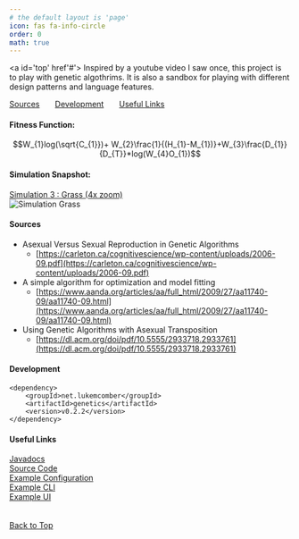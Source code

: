 ```yaml
---
# the default layout is 'page'
icon: fas fa-info-circle
order: 0
math: true
---
```

<a id='top' href'#'></a>
Inspired by a youtube video I saw once, this project is to play with genetic algothrims. It is also a sandbox for playing with different design patterns and language features.

[Sources](#Sources) &nbsp;&nbsp;&nbsp;&nbsp;&nbsp;
[Development](#Development) &nbsp;&nbsp;&nbsp;&nbsp;&nbsp;
[Useful Links](#Useful-Links)

#### Fitness Function:

$$W_{1}log(\sqrt{C_{1}})+ W_{2}\frac{1}{(H_{1}-M_{1})}+W_{3}\frac{D_{1}}{D_{T}}*log(W_{4}O_{1})$$

#### Simulation Snapshot:
[Simulation 3 : Grass (4x zoom)](https://github.com/ADifferentLuke/Genetics/blob/main/notes/simulation_3_800x400) <br/>
![Simulation Grass](https://github.com/ADifferentLuke/Genetics/blob/main/misc/Grass.gif?raw=true)


#### Sources <a id='Sources' href="#"></a>
* Asexual Versus Sexual Reproduction in Genetic Algorithms
  * [https://carleton.ca/cognitivescience/wp-content/uploads/2006-09.pdf](https://carleton.ca/cognitivescience/wp-content/uploads/2006-09.pdf)
* A simple algorithm for optimization and model fitting
  * [https://www.aanda.org/articles/aa/full_html/2009/27/aa11740-09/aa11740-09.html](https://www.aanda.org/articles/aa/full_html/2009/27/aa11740-09/aa11740-09.html)
* Using Genetic Algorithms with Asexual Transposition
  * [https://dl.acm.org/doi/pdf/10.5555/2933718.2933761](https://dl.acm.org/doi/pdf/10.5555/2933718.2933761)


#### Development <a id='Development' href="#"></a>


    <dependency>
        <groupId>net.lukemcomber</groupId>
        <artifactId>genetics</artifactId>
        <version>v0.2.2</version>
    </dependency>

#### Useful Links <a id='Useful-Links' href="#"></a>
[Javadocs](https://www.javadoc.io/doc/net.lukemcomber/genetics/latest/index.html)<br/>
[Source Code](https://github.com/ADifferentLuke/Genetics/)<br/>
[Example Configuration](https://github.com/ADifferentLuke/Genetics/blob/main/src/main/java/net/lukemcomber/genetics/universes/FlatFloraUniverse.java) <br />
[Example CLI](https://github.com/ADifferentLuke/Genetics/blob/main/src/main/java/net/lukemcomber/genetics/utilities/SimpleSimulator.java) <br />
[Example UI](https://github.com/ADifferentLuke/Oracle)<br />
<br />
<br />
[Back to Top](#top)
